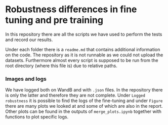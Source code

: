 # Robustness differences in fine tuning and pre training

In this repository there are all the scripts we have used to perform the tests and record our results.

Under each folder there is a `readme.md` that contains additional information on the code. The repository as it is not runnable as we could not upload the datasets. Furthermore almost every script is supposed to be run from the root directory (where this file is) due to relative paths.

### Images and logs
We have logged both on WandB and with `.json` files. In the repository there is only the latter and therefore they are not complete. Under `Logged robustness` it is possible to find the logs of the fine-tuning and under `Figure` there are many plots we looked at and some of which are also in the report. Other plots can be found in the outputs of `merge_plots.ipynb` together with functions to plot specific logs.
